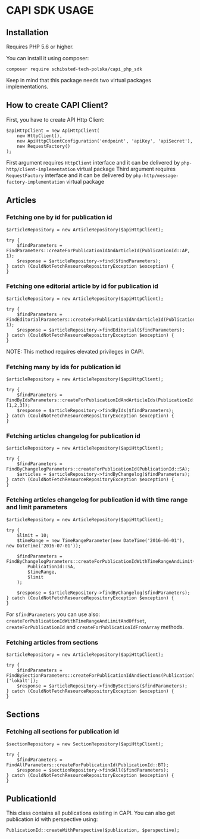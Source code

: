 # CAPI SDK USAGE

## Installation

Requires PHP 5.6 or higher.

You can install it using composer:

`composer require schibsted-tech-polska/capi_php_sdk`

Keep in mind that this package needs two virtual packages implementations.

## How to create CAPI Client?


First, you have to create API Http Client:

```
$apiHttpClient = new ApiHttpClient(
    new HttpClient(),
    new ApiHttpClientConfiguration('endpoint', 'apiKey', 'apiSecret'),
    new RequestFactory()
);
```
First argument requires `HttpClient` interface and it can be delivered by `php-http/client-implementation` virtual package
Third argument requires `RequestFactory` interface and it can be delivered by `php-http/message-factory-implementation` virtual package

## Articles

### Fetching one by id for publication id

```
$articleRepository = new ArticleRepository($apiHttpClient);

try {
    $findParameters = FindParameters::createForPublicationIdAndArticleId(PublicationId::AP, 1);
    $response = $articleRepository->find($findParameters);
} catch (CouldNotFetchResourceRepositoryException $exception) {
}
```

### Fetching one editorial article by id for publication id

```
$articleRepository = new ArticleRepository($apiHttpClient);

try {
    $findParameters = FindEditorialParameters::createForPublicationIdAndArticleId(PublicationId::AP, 1);
    $response = $articleRepository->findEditorial($findParameters);
} catch (CouldNotFetchResourceRepositoryException $exception) {
}
```

NOTE: This method requires elevated privileges in CAPI.

### Fetching many by ids for publication id

```
$articleRepository = new ArticleRepository($apiHttpClient);

try {
    $findParameters = FindByIdsParameters::createForPublicationIdAndArticleIds(PublicationId::SA, [1,2,3]);
    $response = $articleRepository->findByIds($findParameters);
} catch (CouldNotFetchResourceRepositoryException $exception) {
}
```

### Fetching articles changelog for publication id

```
$articleRepository = new ArticleRepository($apiHttpClient);

try {
    $findParameters = FindByChangelogParameters::createForPublicationId(PublicationId::SA);
    $articles = $articleRepository->findByChangelog($findParameters);
} catch (CouldNotFetchResourceRepositoryException $exception) {
}
```

### Fetching articles changelog for publication id with time range and limit parameters

```
$articleRepository = new ArticleRepository($apiHttpClient);

try {
    $limit = 10;
    $timeRange = new TimeRangeParameter(new DateTime('2016-06-01'), new DateTime('2016-07-01'));

    $findParameters = FindByChangelogParameters::createForPublicationIdWithTimeRangeAndLimit(
        PublicationId::SA,
        $timeRange,
        $limit
    );
    
    $response = $articleRepository->findByChangelog($findParameters);
} catch (CouldNotFetchResourceRepositoryException $exception) {
}
```

For `$findParameters` you can use also: `createForPublicationIdWithTimeRangeAndLimitAndOffset`, `createForPublicationId` and `createForPublicationIdFromArray` methods.

### Fetching articles from sections

```
$articleRepository = new ArticleRepository($apiHttpClient);

try {
    $findParameters = FindBySectionParameters::createForPublicationIdAndSections(PublicationId::SA, ['lokalt']);
    $response = $articleRepository->findBySections($findParameters);
} catch (CouldNotFetchResourceRepositoryException $exception) {
}
```

## Sections

### Fetching all sections for publication id

```
$sectionRepository = new SectionRepository($apiHttpClient);

try {
    $findParameters = FindAllParameters::createForPublicationId(PublicationId::BT);
    $response = $sectionRepository->findAll($findParameters);
} catch (CouldNotFetchResourceRepositoryException $exception) {
}
```

## PublicationId

This class contains all publications existing in CAPI. You can also get publication id with perspective using:
```
PublicationId::createWithPerspective($publication, $perspective);
```
